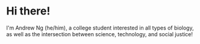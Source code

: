 # Hi there!

I'm Andrew Ng (he/him), a college student interested in all types of biology, as well as the intersection between science, technology, and social justice!
